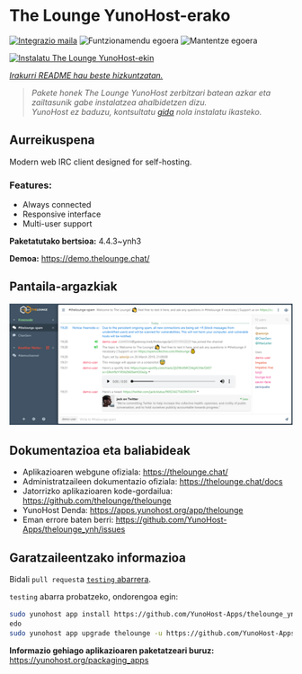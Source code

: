 <!--
Ohart ongi: README hau automatikoki sortu da <https://github.com/YunoHost/apps/tree/master/tools/readme_generator>ri esker
EZ editatu eskuz.
-->

# The Lounge YunoHost-erako

[![Integrazio maila](https://dash.yunohost.org/integration/thelounge.svg)](https://ci-apps.yunohost.org/ci/apps/thelounge/) ![Funtzionamendu egoera](https://ci-apps.yunohost.org/ci/badges/thelounge.status.svg) ![Mantentze egoera](https://ci-apps.yunohost.org/ci/badges/thelounge.maintain.svg)

[![Instalatu The Lounge YunoHost-ekin](https://install-app.yunohost.org/install-with-yunohost.svg)](https://install-app.yunohost.org/?app=thelounge)

*[Irakurri README hau beste hizkuntzatan.](./ALL_README.md)*

> *Pakete honek The Lounge YunoHost zerbitzari batean azkar eta zailtasunik gabe instalatzea ahalbidetzen dizu.*  
> *YunoHost ez baduzu, kontsultatu [gida](https://yunohost.org/install) nola instalatu ikasteko.*

## Aurreikuspena

Modern web IRC client designed for self-hosting. 

### Features:

- Always connected
- Responsive interface
- Multi-user support

**Paketatutako bertsioa:** 4.4.3~ynh3

**Demoa:** <https://demo.thelounge.chat/>

## Pantaila-argazkiak

![The Lounge(r)en pantaila-argazkia](./doc/screenshots/thelounge-screenshot.png)

## Dokumentazioa eta baliabideak

- Aplikazioaren webgune ofiziala: <https://thelounge.chat/>
- Administratzaileen dokumentazio ofiziala: <https://thelounge.chat/docs>
- Jatorrizko aplikazioaren kode-gordailua: <https://github.com/thelounge/thelounge>
- YunoHost Denda: <https://apps.yunohost.org/app/thelounge>
- Eman errore baten berri: <https://github.com/YunoHost-Apps/thelounge_ynh/issues>

## Garatzaileentzako informazioa

Bidali `pull request`a [`testing` abarrera](https://github.com/YunoHost-Apps/thelounge_ynh/tree/testing).

`testing` abarra probatzeko, ondorengoa egin:

```bash
sudo yunohost app install https://github.com/YunoHost-Apps/thelounge_ynh/tree/testing --debug
edo
sudo yunohost app upgrade thelounge -u https://github.com/YunoHost-Apps/thelounge_ynh/tree/testing --debug
```

**Informazio gehiago aplikazioaren paketatzeari buruz:** <https://yunohost.org/packaging_apps>
